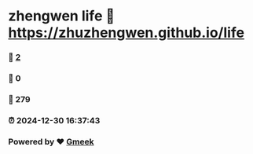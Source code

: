 # zhengwen life :link: https://zhuzhengwen.github.io/life 
### :page_facing_up: [2](https://zhuzhengwen.github.io/life/tag.html) 
### :speech_balloon: 0 
### :hibiscus: 279 
### :alarm_clock: 2024-12-30 16:37:43 
### Powered by :heart: [Gmeek](https://github.com/Meekdai/Gmeek)
